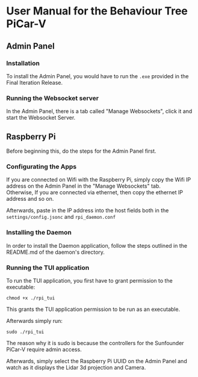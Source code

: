 # User Manual for the Behaviour Tree PiCar-V

## Admin Panel

### Installation

To install the Admin Panel, you would have to run the `.exe` provided in the Final Iteration Release.

### Running the Websocket server

In the Admin Panel, there is a tab called "Manage Websockets", click it and start the Websocket Server.


## Raspberry Pi

Before beginning this, do the steps for the Admin Panel first.

### Configurating the Apps

If you are connected on Wifi with the Raspberry Pi, simply copy the Wifi IP address on the Admin Panel in the "Manage Websockets" tab.  
Otherwise, If you are connected via ethernet, then copy the ethernet IP address and so on.

Afterwards, paste in the IP address into the host fields both in the `settings/config.jsonc` and `rpi_daemon.conf`

### Installing the Daemon

In order to install the Daemon application, follow the steps outlined in the README.md of the daemon's directory.

### Running the TUI application

To run the TUI application, you first have to grant permission to the executable:

`chmod +x ./rpi_tui`

This grants the TUI application permission to be run as an executable.

Afterwards simply run:

`sudo ./rpi_tui`

The reason why it is sudo is because the controllers for the Sunfounder PiCar-V require admin access.

Afterwards, simply select the Raspberry Pi UUID on the Admin Panel and watch as it displays the Lidar 3d projection and Camera.